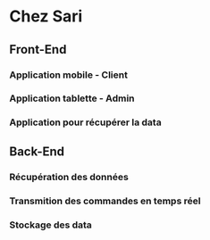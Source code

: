 # Chez Sari
## Front-End
### Application mobile - Client
### Application tablette - Admin
### Application pour récupérer la data
## Back-End
### Récupération des données
### Transmition des commandes en temps réel
### Stockage des data

